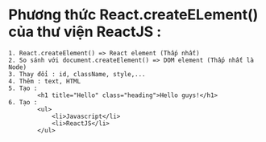 # Phương thức React.createELement() của thư viện ReactJS :

    1. React.createElement() => React element (Thấp nhất)
    2. So sánh với document.createElement() => DOM element (Thấp nhất là Node)
    3. Thay đổi : id, className, style,...
    4. Thêm : text, HTML
    5. Tạo :
            <h1 title="Hello" class="heading">Hello guys!</h1>
    6. Tạo :
            <ul>
                <li>Javascript</li>
                <li>ReactJS</li>
            </ul>
   
